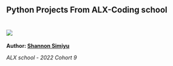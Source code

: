 ## Python Projects From ALX-Coding school



# <img src="https://www.analyticssteps.com/backend/media/thumbnail/439166/9775751_1599214921_SQL%20(2).jpg">



**Author: [Shannon Simiyu](https://www.linkedin.com/in/shannon-simiyu-660360200/)**

*ALX school - 2022 Cohort 9*
